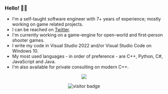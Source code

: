 ### Hello! 👋🏻

- I'm a self-taught software engineer with 7+ years of experience; mostly working on game related projects.
- I can be reached on [Twitter](https://twitter.com/ifarbod).
- I'm currently working on a game-engine for open-world and first-person shooter games.
- I write my code in Visual Studio 2022 and/or Visual Studio Code on Windows 10.
- My most used languages - in order of preference - are C++, Python, C#, JavaScript and Java.
- I'm also available for private consulting on modern C++.

<p align="center">
  <img src="https://github-readme-stats.vercel.app/api?username=ifarbod&show_icons=true&count_private=true&include_all_commits=true&theme=synthwave" />
</p>
<p align="center">
  <img src="https://visitor-badge.laobi.icu/badge?page_id=ifarbod.ifarbod" alt="visitor badge"/>
</p>

